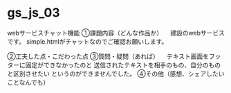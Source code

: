 # gs_js_03
webサービスチャット機能
①課題内容（どんな作品か）
　建設のwebサービスです。
  simple.htmlがチャットなのでご確認お願いします。
  
②工夫した点・こだわった点
③質問・疑問（あれば）
　テキスト画面をフッターに固定ができなかったのと
 送信されたテキストを相手のもの、自分のものと区別させたい
 というのができませんでした。
④その他（感想、シェアしたいことなんでも）
